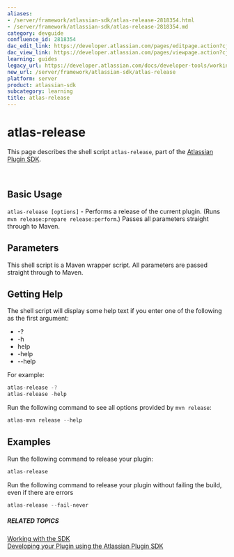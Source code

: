 ```yaml
---
aliases:
- /server/framework/atlassian-sdk/atlas-release-2818354.html
- /server/framework/atlassian-sdk/atlas-release-2818354.md
category: devguide
confluence_id: 2818354
dac_edit_link: https://developer.atlassian.com/pages/editpage.action?cjm=wozere&pageId=2818354
dac_view_link: https://developer.atlassian.com/pages/viewpage.action?cjm=wozere&pageId=2818354
learning: guides
legacy_url: https://developer.atlassian.com/docs/developer-tools/working-with-the-sdk/command-reference/atlas-release
new_url: /server/framework/atlassian-sdk/atlas-release
platform: server
product: atlassian-sdk
subcategory: learning
title: atlas-release
---
```

# atlas-release

This page describes the shell script `atlas-release`, part of the [Atlassian Plugin SDK](/server/framework/atlassian-sdk/working-with-the-sdk).

 

## Basic Usage

`atlas-release [options]` - Performs a release of the current plugin. (Runs `mvn release:prepare release:perform`.) Passes all parameters straight through to Maven.

## Parameters

This shell script is a Maven wrapper script. All parameters are passed straight through to Maven.

## Getting Help

The shell script will display some help text if you enter one of the following as the first argument:

-   -?
-   -h
-   help
-   -help
-   --help

For example:

``` javascript
atlas-release -?
atlas-release -help
```

Run the following command to see all options provided by `mvn release`:

``` javascript
atlas-mvn release --help
```

## Examples

Run the following command to release your plugin:

``` javascript
atlas-release
```

Run the following command to release your plugin without failing the build, even if there are errors

``` javascript
atlas-release --fail-never
```

##### RELATED TOPICS

[Working with the SDK](/server/framework/atlassian-sdk/working-with-the-sdk)  
<a href="/pages/createpage.action?spaceKey=DOCS&amp;title=Developing+your+Plugin+using+the+Atlassian+Plugin+SDK&amp;linkCreation=true&amp;fromPageId=2818354" class="createlink">Developing your Plugin using the Atlassian Plugin SDK</a>


























































































































































